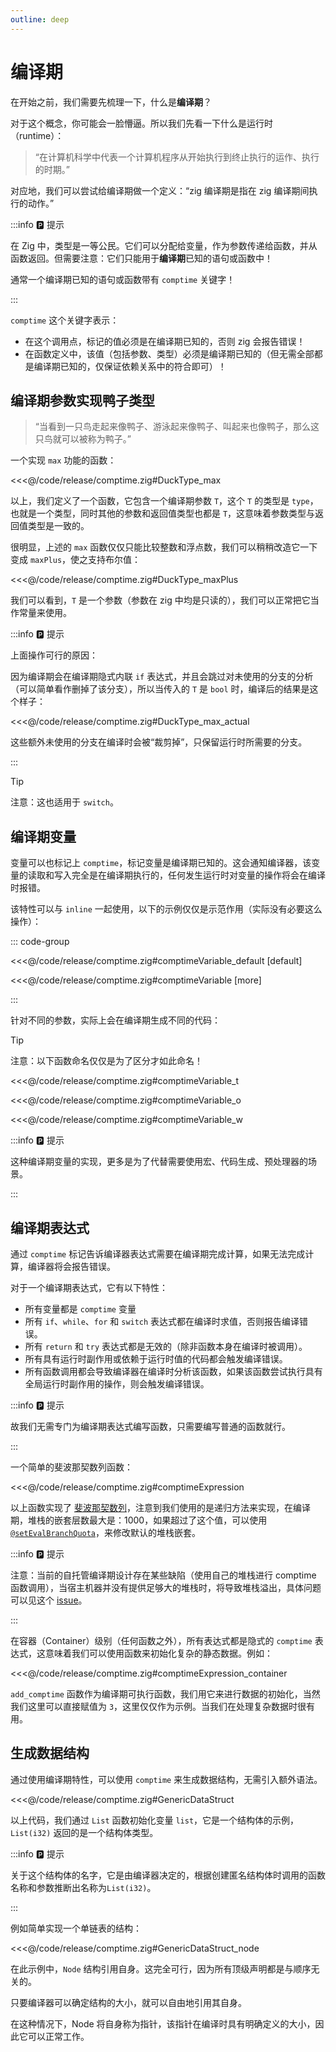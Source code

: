 ```yaml
---
outline: deep
---
```


# 编译期

在开始之前，我们需要先梳理一下，什么是**编译期**？

对于这个概念，你可能会一脸懵逼。所以我们先看一下什么是运行时（runtime）：

> “在计算机科学中代表一个计算机程序从开始执行到终止执行的运作、执行的时期。”

对应地，我们可以尝试给编译期做一个定义：“zig 编译期是指在 zig 编译期间执行的动作。”

:::info 🅿️ 提示

在 Zig 中，类型是一等公民。它们可以分配给变量，作为参数传递给函数，并从函数返回。但需要注意：它们只能用于**编译期**已知的语句或函数中！

通常一个编译期已知的语句或函数带有 `comptime` 关键字！

:::

`comptime` 这个关键字表示：

- 在这个调用点，标记的值必须是在编译期已知的，否则 zig 会报告错误！
- 在函数定义中，该值（包括参数、类型）必须是编译期已知的（但无需全部都是编译期已知的，仅保证依赖关系中的符合即可）！

## 编译期参数实现鸭子类型

> “当看到一只鸟走起来像鸭子、游泳起来像鸭子、叫起来也像鸭子，那么这只鸟就可以被称为鸭子。”

一个实现 `max` 功能的函数：

<<<@/code/release/comptime.zig#DuckType_max

以上，我们定义了一个函数，它包含一个编译期参数 `T`，这个 `T` 的类型是 `type`，也就是一个类型，同时其他的参数和返回值类型也都是 `T`，这意味着参数类型与返回值类型是一致的。

很明显，上述的 `max` 函数仅仅只能比较整数和浮点数，我们可以稍稍改造它一下变成 `maxPlus`，使之支持布尔值：

<<<@/code/release/comptime.zig#DuckType_maxPlus

我们可以看到，`T` 是一个参数（参数在 zig 中均是只读的），我们可以正常把它当作常量来使用。

:::info 🅿️ 提示

上面操作可行的原因：

因为编译期会在编译期隐式内联 `if` 表达式，并且会跳过对未使用的分支的分析（可以简单看作删掉了该分支），所以当传入的 `T` 是 `bool` 时，编译后的结果是这个样子：

<<<@/code/release/comptime.zig#DuckType_max_actual

这些额外未使用的分支在编译时会被“裁剪掉”，只保留运行时所需要的分支。

:::

> [!TIP]
>
> 注意：这也适用于 `switch`。

## 编译期变量

变量可以也标记上 `comptime`，标记变量是编译期已知的。这会通知编译器，该变量的读取和写入完全是在编译期执行的，任何发生运行时对变量的操作将会在编译时报错。

该特性可以与 `inline` 一起使用，以下的示例仅仅是示范作用（实际没有必要这么操作）：

::: code-group

<<<@/code/release/comptime.zig#comptimeVariable_default [default]

<<<@/code/release/comptime.zig#comptimeVariable [more]

:::

针对不同的参数，实际上会在编译期生成不同的代码：

> [!TIP]
>
> 注意：以下函数命名仅仅是为了区分才如此命名！

<<<@/code/release/comptime.zig#comptimeVariable_t

<<<@/code/release/comptime.zig#comptimeVariable_o

<<<@/code/release/comptime.zig#comptimeVariable_w

:::info 🅿️ 提示

这种编译期变量的实现，更多是为了代替需要使用宏、代码生成、预处理器的场景。

:::

## 编译期表达式

通过 `comptime` 标记告诉编译器表达式需要在编译期完成计算，如果无法完成计算，编译器将会报告错误。

对于一个编译期表达式，它有以下特性：

- 所有变量都是 `comptime` 变量
- 所有 `if`、`while`、`for` 和 `switch` 表达式都在编译时求值，否则报告编译错误。
- 所有 `return` 和 `try` 表达式都是无效的（除非函数本身在编译时被调用）。
- 所有具有运行时副作用或依赖于运行时值的代码都会触发编译错误。
- 所有函数调用都会导致编译器在编译时分析该函数，如果该函数尝试执行具有全局运行时副作用的操作，则会触发编译错误。

:::info 🅿️ 提示

故我们无需专门为编译期表达式编写函数，只需要编写普通的函数就行。

:::

一个简单的斐波那契数列函数：

<<<@/code/release/comptime.zig#comptimeExpression

以上函数实现了 [斐波那契数列](https://zh.wikipedia.org/zh-sg/斐波那契数)，注意到我们使用的是递归方法来实现，在编译期，堆栈的嵌套层数最大是：1000，如果超过了这个值，可以使用 [`@setEvalBranchQuota`](https://ziglang.org/documentation/master/#setEvalBranchQuota)，来修改默认的堆栈嵌套。

:::info 🅿️ 提示

注意：当前的自托管编译期设计存在某些缺陷（使用自己的堆栈进行 comptime 函数调用），当宿主机器并没有提供足够大的堆栈时，将导致堆栈溢出，具体问题可以见这个 [issue](https://github.com/ziglang/zig/issues/13724)。

:::

在容器（Container）级别（任何函数之外），所有表达式都是隐式的 `comptime` 表达式，这意味着我们可以使用函数来初始化复杂的静态数据。例如：

<<<@/code/release/comptime.zig#comptimeExpression_container

`add_comptime` 函数作为编译期可执行函数，我们用它来进行数据的初始化，当然我们这里可以直接赋值为 `3`，这里仅仅作为示例。当我们在处理复杂数据时很有用。

## 生成数据结构

通过使用编译期特性，可以使用 `comptime` 来生成数据结构，无需引入额外语法。

<<<@/code/release/comptime.zig#GenericDataStruct

以上代码，我们通过 `List` 函数初始化变量 `list`，它是一个结构体的示例，`List(i32)` 返回的是一个结构体类型。

:::info 🅿️ 提示

关于这个结构体的名字，它是由编译器决定的，根据创建匿名结构体时调用的函数名称和参数推断出名称为`List(i32)`。

:::

例如简单实现一个单链表的结构：

<<<@/code/release/comptime.zig#GenericDataStruct_node

在此示例中，`Node` 结构引用自身。这完全可行，因为所有顶级声明都是与顺序无关的。

只要编译器可以确定结构的大小，就可以自由地引用其自身。

在这种情况下，Node 将自身称为指针，该指针在编译时具有明确定义的大小，因此它可以正常工作。
